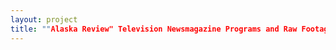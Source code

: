 ```yaml
--- 
layout: project 
title: ""Alaska Review" Television Newsmagazine Programs and Raw Footage Digitization and Dissemination Project" 
---
```



